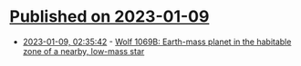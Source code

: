 # [Published on 2023-01-09](index.md)

* [2023-01-09, 02:35:42](https://news.ycombinator.com/item?id=34306025) - [Wolf 1069B: Earth-mass planet in the habitable zone of a nearby, low-mass star](https://arxiv.org/abs/2301.02477)
